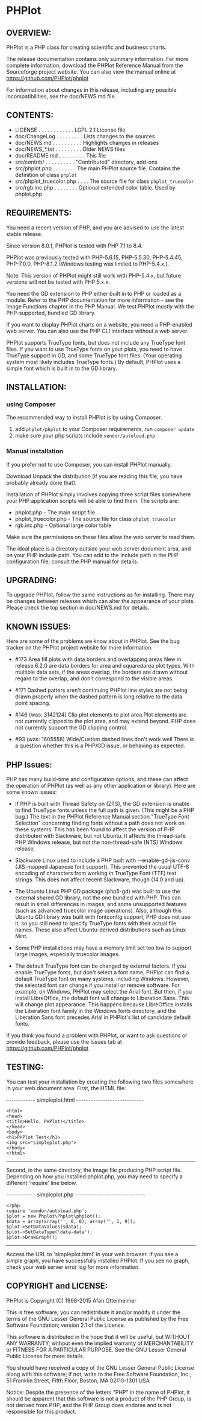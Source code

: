 # PHPlot

## OVERVIEW:

PHPlot is a PHP class for creating scientific and business charts.

The release documentation contains only summary information. For more
complete information, download the PHPlot Reference Manual from the
Sourceforge project website. You can also view the manual online at
https://github.com/PHPlot/phplot

For information about changes in this release, including any possible
incompatibilities, see the doc/NEWS.md file.


## CONTENTS:

* LICENSE  . . . . . . . . . . . . LGPL 2.1 License file
* doc/ChangeLog  . . . . . . . . . Lists changes to the sources
* doc/NEWS.md  . . . . . . . . . . Highlights changes in releases
* doc/NEWS_*.txt . . . . . . . . . Older NEWS files
* doc/README.md  . . . . . . . . . This file
* src/contrib/ . . . . . . . . . . "Contributed" directory, add-ons
* src/phplot.php   . . . . . . . . The main PHPlot source file. Contains the definition of class `phplot`
* src/phplot_truecolor.php . . . . The source file for class `phplot_truecolor`
* src/rgb.inc.php  . . . . . . . . Optional extended color table. Used by phplot.php


## REQUIREMENTS:

You need a recent version of PHP, and you are advised to use the latest
stable release.

Since version 8.0.1, PHPlot is tested with PHP 7.1 to 8.4.

PHPlot was previously tested with PHP-5.6.15, PHP-5.5.30, PHP-5.4.45, PHP-7.0.0, PHP-8.1.2 (Windows testing was limited
to PHP-5.4.x.).

Note: This version of PHPlot might still work with PHP-5.4.x, but future versions will not be tested with PHP 5.x.x.

You need the GD extension to PHP either built in to PHP or loaded as a
module. Refer to the PHP documentation for more information - see the
Image Functions chapter in the PHP Manual. We test PHPlot mostly with the
PHP-supported, bundled GD library.

If you want to display PHPlot charts on a website, you need a PHP-enabled
web server. You can also use the PHP CLI interface without a web server.

PHPlot supports TrueType fonts, but does not include any TrueType font files.
If you want to use TrueType fonts on your plots, you need to have TrueType
support in GD, and some TrueType font files. (Your operating system most
likely includes TrueType fonts.) By default, PHPlot uses a simple font which
is built in to the GD library.


## INSTALLATION:

### using Composer

The recommended way to install PHPlot is by using Composer.

1. add `phplot/phplot` to your Composer requirements, run `composer update`
2. make sure your php scripts include `vendor/autoload.php` 

### Manual installation

If you prefer not to use Composer, you can install PHPlot manually.

Download Unpack the distribution (if you are reading this file, you have probably
already done that).

Installation of PHPlot simply involves copying three script files somewhere
your PHP application scripts will be able to find them. The scripts are:

* phplot.php - The main script file
* phplot_truecolor.php - The source file for class `phplot_truecolor`
* rgb.inc.php - Optional large color table

Make sure the permissions on these files allow the web server to read them.

The ideal place is a directory outside your web server document area,
and on your PHP include path. You can add to the include path in the PHP
configuration file; consult the PHP manual for details.


## UPGRADING:

To upgrade PHPlot, follow the same instructions as for installing. There
may be changes between releases which can alter the appearance of your plots.
Please check the top section in doc/NEWS.md for details.


## KNOWN ISSUES:

Here are some of the problems we know about in PHPlot. See the bug tracker
on the PHPlot project website for more information.

* #173 Area fill plots with data borders and overlapping areas
  New in release 6.2.0 are data borders for area and squaredarea plot types.
  With multiple data sets, if the areas overlap, the borders are drawn without
  regard to the overlap, and don't correspond to the visible areas.

* #171 Dashed patters aren't continuing
  PHPlot line styles are not being drawn properly when the dashed pattern
  is long relative to the data point spacing.

* #146 (was: 3142124) Clip plot elements to plot area
  Plot elements are not currently clipped to the plot area, and may extend
  beyond. PHP does not currently support the GD clipping control.

* #93 (was: 1605558) Wide/Custom dashed lines don't work well
  There is a question whether this is a PHP/GD issue, or behaving as
  expected.


## PHP Issues:

PHP has many build-time and configuration options, and these can affect
the operation of PHPlot (as well as any other application or library). Here
are some known issues:

* If PHP is built with Thread Safety on (ZTS), the GD extension is
  unable to find TrueType fonts unless the full path is given. (This might
  be a PHP bug.) The text in the PHPlot Reference Manual section
  "TrueType Font Selection" concerning finding fonts without a path does not
  work on these systems. This has been found to affect the version of PHP
  distributed with Slackware, but not Ubuntu. It affects the thread-safe PHP
  Windows release, but not the non-thread-safe (NTS) Windows release.

* Slackware Linux used to include a PHP built with --enable-gd-jis-conv
  (JIS-mapped Japanese font support). This prevented the usual UTF-8 encoding
  of characters from working in TrueType Font (TTF) text strings. This does
  not affect recent Slackware, though (14.0 and up).

* The Ubuntu Linux PHP GD package (php5-gd) was built to use the external
  shared GD library, not the one bundled with PHP. This can result in small
  differences in images, and some unsupported features (such as advanced
  truecolor image operations). Also, although this Ubuntu GD library was
  built with fontconfig support, PHP does not use it, so you still need to
  specify TrueType fonts with their actual file names. These also affect
  Ubuntu-derived distributions such as Linux Mint.

* Some PHP installations may have a memory limit set too low to support
  large images, especially truecolor images.

* The default TrueType font can be changed by external factors. If you
  enable TrueType fonts, but don't select a font name, PHPlot can find a
  default TrueType font on many systems, including Windows. However, the
  selected font can change if you install or remove software. For example, on
  Windows, PHPlot may select the Arial font. But then, if you install
  LibreOffice, the default font will change to Liberation Sans. This will
  change plot appearance.  This happens because LibreOffice installs the
  Liberation font family in the Windows fonts directory, and the Liberation
  Sans font precedes Arial in PHPlot's list of candidate default fonts.



If you think you found a problem with PHPlot, or want to ask questions or
provide feedback, please use the Issues tab at
     https://github.com/PHPlot/phplot


## TESTING:

You can test your installation by creating the following two files somewhere
in your web document area. First, the HTML file:

------------ simpleplot.html ----------------------------

    <html>
    <head>
    <title>Hello, PHPlot!</title>
    </head>
    <body>
    <h1>PHPlot Test</h1>
    <img src="simpleplot.php">
    </body>
    </html>

---------------------------------------------------------

Second, in the same directory, the image file producing PHP script file.
Depending on how you installed phplot.php, you may need to specify a different 'require' line below.

------------ simpleplot.php -----------------------------

    <?php
    require 'vendor/autoload.php';
    $plot = new Phplot\Phplot\phplot();
    $data = array(array('', 0, 0), array('', 1, 9));
    $plot->SetDataValues($data);
    $plot->SetDataType('data-data');
    $plot->DrawGraph();

---------------------------------------------------------

Access the URL to 'simpleplot.html' in your web browser. If you see a
simple graph, you have successfully installed PHPlot. If you see no
graph, check your web server error log for more information.


## COPYRIGHT and LICENSE:

PHPlot is Copyright (C) 1998-2015 Afan Ottenheimer

This is free software; you can redistribute it and/or
modify it under the terms of the GNU Lesser General Public
License as published by the Free Software Foundation;
version 2.1 of the License.

This software is distributed in the hope that it will be useful,
but WITHOUT ANY WARRANTY; without even the implied warranty of
MERCHANTABILITY or FITNESS FOR A PARTICULAR PURPOSE.  See the GNU
Lesser General Public License for more details.

You should have received a copy of the GNU Lesser General Public
License along with this software; if not, write to the Free Software
Foundation, Inc., 51 Franklin Street, Fifth Floor, Boston, MA 02110-1301 USA

   Notice: Despite the presence of the letters "PHP" in the name of
   PHPlot, it should be apparent that this software is not a product
   of the PHP Group, is not derived from PHP, and the PHP Group does
   endorse and is not responsible for this product.
